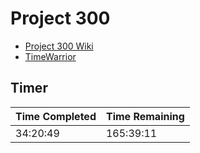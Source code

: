 # Project 300

* [Project 300 Wiki](https://hachibu.github.io/project-300)
* [TimeWarrior](https://timewarrior.net)

## Timer

| Time Completed | Time Remaining |
| -------------- | -------------- |
| 34:20:49       | 165:39:11      |
